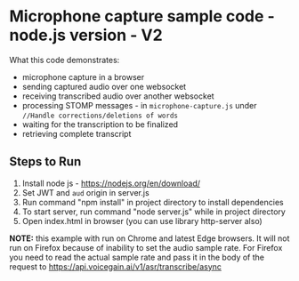 # Microphone capture sample code - node.js version - V2 #

What this code demonstrates:
* microphone capture in a browser
* sending captured audio over one websocket
* receiving transcribed audio over another websocket
* processing STOMP messages - in `microphone-capture.js` under `//Handle corrections/deletions of words`
* waiting for the transcription to be finalized
* retrieving complete transcript

## Steps to Run ##

1. Install node js - https://nodejs.org/en/download/
1. Set JWT and `aud` origin in server.js 
1. Run command "npm install" in project directory to install dependencies
1. To start server, run command "node server.js" while in project directory
1. Open index.html in browser (you can use library http-server also)

**NOTE:** this example with run on Chrome and latest Edge browsers.
It will not run on Firefox because of inability to set the audio sample rate.
For Firefox you need to read the actual sample rate and pass it in the body of the request to https://api.voicegain.ai/v1/asr/transcribe/async 

